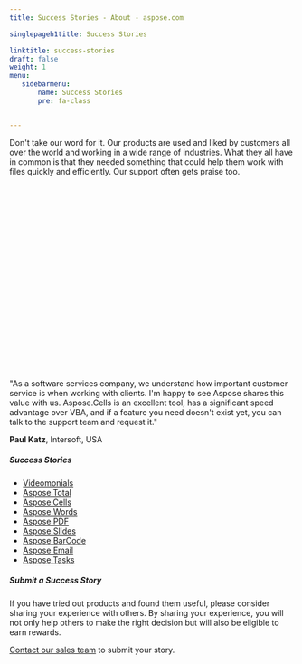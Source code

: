 ```yaml
---
title: Success Stories - About - aspose.com

singlepageh1title: Success Stories

linktitle: success-stories
draft: false
weight: 1
menu:
   sidebarmenu: 
       name: Success Stories
       pre: fa-class


---
```


<div class="box1">Don't take our word for it. Our products are used and liked by customers all over the world and working in a wide range of industries. What they all have in common is that they needed something that could help them work with files quickly and efficiently. Our support often gets praise too.

 <object class="testimonialsVideo" height="330" width="660"><param name="movie" value="https://www.youtube.com/v/vKpYQkh8WeQ?version=3&feature=player_detailpage"></param><param name="allowFullScreen" value="true"></param><param name="allowScriptAccess" value="always"></param><embed allowfullscreen="allowfullscreen" allowscriptaccess="always" height="330" src="https://www.youtube.com/v/vKpYQkh8WeQ?version=3&feature=player_detailpage" type="application/x-shockwave-flash" width="660" wmode="transparent"></embed></object></div><div class="box1">"As a software services company, we understand how important customer service is when working with clients. I'm happy to see Aspose shares this value with us. Aspose.Cells is an excellent tool, has a significant speed advantage over VBA, and if a feature you need doesn't exist yet, you can talk to the support team and request it."

**Paul Katz**, Intersoft, USA

 </div><div class="box1"><h5>Success Stories</h5>

- [Videomonials](https://www.youtube.com/playlist?list=PL0C6714B4049CF2E1)
- [Aspose.Total](https://downloads.aspose.com/corporate/case-studies/aspose.total/)
- [Aspose.Cells](https://downloads.aspose.com/corporate/case-studies/aspose.cells/)
- [Aspose.Words](https://downloads.aspose.com/corporate/case-studies/aspose.words/)
- [Aspose.PDF](https://downloads.aspose.com/corporate/case-studies/aspose.pdf/)
- [Aspose.Slides](https://downloads.aspose.com/corporate/case-studies/aspose.slides/)
- [Aspose.BarCode](https://downloads.aspose.com/corporate/case-studies/aspose.barcode/)
- [Aspose.Email](https://downloads.aspose.com/corporate/case-studies/aspose.email/)
- [Aspose.Tasks](https://downloads.aspose.com/corporate/case-studies/aspose.tasks/)
 
</div><div class="box1"><h5>Submit a Success Story</h5>

If you have tried out products and found them useful, please consider sharing your experience with others. By sharing your experience, you will not only help others to make the right decision but will also be eligible to earn rewards.

[Contact our sales team](/contact) to submit your story.

</div>